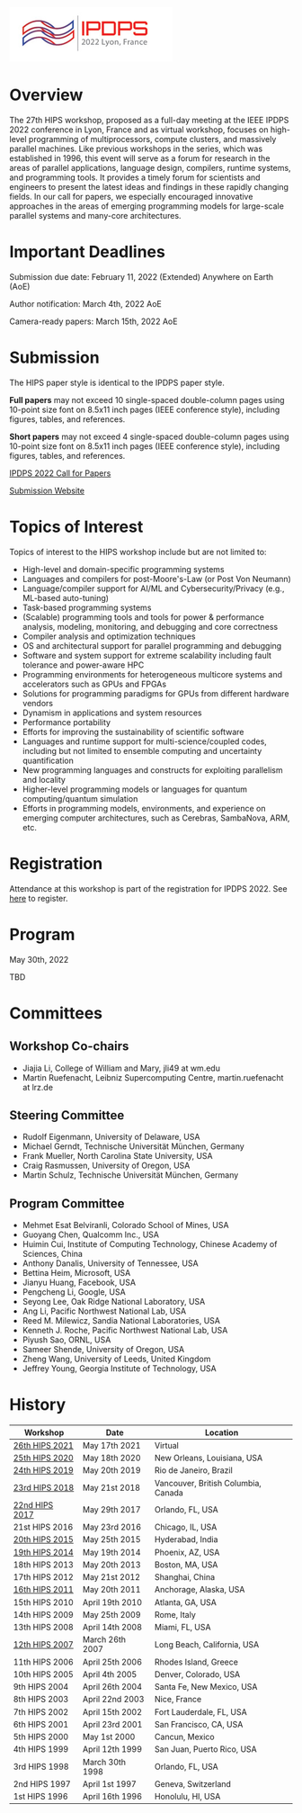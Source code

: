 ![IPDPS 2022 Logo](/assets/ipdpslogo22.jpeg)

# Overview
The 27th HIPS workshop, proposed as a full-day meeting at the IEEE IPDPS 2022
conference in Lyon, France and as virtual workshop, focuses on high-level
programming of multiprocessors, compute clusters, and massively parallel
machines. Like previous workshops in the series, which was established in 1996,
this event will serve as a forum for research in the areas of parallel
applications, language design, compilers, runtime systems, and programming
tools. It provides a timely forum for scientists and engineers to present the
latest ideas and findings in these rapidly changing fields. In our call for
papers, we especially encouraged innovative approaches in the areas of emerging
programming models for large-scale parallel systems and many-core
architectures.

# Important Deadlines
Submission due date: February 11, 2022 (Extended) Anywhere on Earth (AoE)

Author notification: March 4th, 2022 AoE

Camera-ready papers: March 15th, 2022 AoE

# Submission
The HIPS paper style is identical to the IPDPS paper style.

**Full papers** may not exceed 10 single-spaced double-column pages using 10-point size font on 8.5x11 inch pages (IEEE conference style), including figures, tables, and references. 

**Short papers** may not exceed 4 single-spaced double-column pages using 10-point size font on 8.5x11 inch pages (IEEE conference style), including figures, tables, and references. 

[IPDPS 2022 Call for Papers](https://www.ipdps.org/ipdps2022/2022-call-for-papers.html)

[Submission Website](https://easychair.org/conferences/?conf=hips22)

# Topics of Interest
Topics of interest to the HIPS workshop include but are not limited to:
- High-level and domain-specific programming systems
- Languages and compilers for post-Moore's-Law (or Post Von Neumann)
- Language/compiler support for AI/ML and Cybersecurity/Privacy (e.g., ML-based auto-tuning)
- Task-based programming systems
- (Scalable) programming tools and tools for power & performance analysis, modeling, monitoring, and debugging and core correctness
- Compiler analysis and optimization techniques
- OS and architectural support for parallel programming and debugging
- Software and system support for extreme scalability including fault tolerance and power-aware HPC
- Programming environments for heterogeneous multicore systems and accelerators such as GPUs and FPGAs
- Solutions for programming paradigms for GPUs from different hardware vendors
- Dynamism in applications and system resources
- Performance portability
- Efforts for improving the sustainability of scientific software 
- Languages and runtime support for multi-science/coupled codes, including but not limited to ensemble computing and uncertainty quantification
- New programming languages and constructs for exploiting parallelism and locality
- Higher-level programming models or languages for quantum computing/quantum simulation
- Efforts in programming models, environments, and experience on emerging computer architectures, such as Cerebras, SambaNova, ARM, etc.

# Registration
Attendance at this workshop is part of the registration for IPDPS 2022. See [here](http://www.ipdps.org/ipdps2022/2022-registration.html) to register.

# Program
May 30th, 2022

TBD

# Committees

## Workshop Co-chairs
- Jiajia Li, College of William and Mary, jli49 at wm.edu
- Martin Ruefenacht, Leibniz Supercomputing Centre, martin.ruefenacht at lrz.de

## Steering Committee
- Rudolf Eigenmann, University of Delaware, USA
- Michael Gerndt, Technische Universität München, Germany
- Frank Mueller, North Carolina State University, USA
- Craig Rasmussen, University of Oregon, USA
- Martin Schulz, Technische Universität München, Germany

## Program Committee
- Mehmet Esat Belviranli, Colorado School of Mines, USA
- Guoyang Chen, Qualcomm Inc., USA
- Huimin Cui, Institute of Computing Technology, Chinese Academy of Sciences, China
- Anthony Danalis, University of Tennessee, USA
- Bettina Heim, Microsoft, USA
- Jianyu Huang, Facebook, USA
- Pengcheng Li, Google, USA
- Seyong Lee, Oak Ridge National Laboratory, USA
- Ang Li, Pacific Northwest National Lab, USA
- Reed M. Milewicz, Sandia National Laboratories, USA
- Kenneth J. Roche, Pacific Northwest National Lab, USA
- Piyush Sao, ORNL, USA
- Sameer Shende, University of Oregon, USA
- Zheng Wang, University of Leeds, United Kingdom
- Jeffrey Young, Georgia Institute of Technology, USA

# History

| Workshop                                                                       | Date            | Location                            |
|--------------------------------------------------------------------------------|-----------------|-------------------------------------|
| [26th HIPS 2021](https://www.cs.wm.edu/~bren/HIPS_2021.htm)                    | May 17th 2021   | Virtual                             | 
| [25th HIPS 2020](https://faculty.ucmerced.edu/dong-li/HIPS_2020.htm)           | May 18th 2020   | New Orleans, Louisiana, USA         |
| [24th HIPS 2019](https://hosting.cs.vt.edu/hips2019/)                          | May 20th 2019   | Rio de Janeiro, Brazil              |
| [23rd HIPS 2018](http://hips2018.mnm-team.org/)                                | May 21st 2018   | Vancouver, British Columbia, Canada |
| [22nd HIPS 2017](https://inside.mines.edu/~bwu/sites/HIPS2017/)                | May 29th 2017   | Orlando, FL, USA                    |
| 21st HIPS 2016                                                                 | May 23rd 2016   | Chicago, IL, USA                    |
| [20th HIPS 2015](https://hpc.pnl.gov/conf/hips/2015/)                          | May 25th 2015   | Hyderabad, India                    |
| [19th HIPS 2014](https://www.eecis.udel.edu/~cavazos/hips/)                    | May 19th 2014   | Phoenix, AZ, USA                    |
| 18th HIPS 2013                                                                 | May 20th 2013   | Boston, MA, USA                     |
| 17th HIPS 2012                                                                 | May 21st 2012   | Shanghai, China                     |
| [16th HIPS 2011](http://www.unixer.de/hips2011/)                               | May 20th 2011   | Anchorage, Alaska, USA              |
| 15th HIPS 2010                                                                 | April 19th 2010 | Atlanta, GA, USA                    |
| 14th HIPS 2009                                                                 | May 25th 2009   | Rome, Italy                         |
| 13th HIPS 2008                                                                 | April 14th 2008 | Miami, FL, USA                      |
| [12th HIPS 2007](https://www.cs.rochester.edu/~cding/Announcements/HIPS07/)    | March 26th 2007 | Long Beach, California, USA         |
| 11th HIPS 2006                                                                 | April 25th 2006 | Rhodes Island, Greece               |
| 10th HIPS 2005                                                                 | April 4th 2005  | Denver, Colorado, USA               |
| 9th HIPS 2004                                                                  | April 26th 2004 | Santa Fe, New Mexico, USA           |
| 8th HIPS 2003                                                                  | April 22nd 2003 | Nice, France                        |
| 7th HIPS 2002                                                                  | April 15th 2002 | Fort Lauderdale, FL, USA            |
| 6th HIPS 2001                                                                  | April 23rd 2001 | San Francisco, CA, USA              |
| 5th HIPS 2000                                                                  | May 1st 2000    | Cancun, Mexico                      |
| 4th HIPS 1999                                                                  | April 12th 1999 | San Juan, Puerto Rico, USA          |
| 3rd HIPS 1998                                                                  | March 30th 1998 | Orlando, FL, USA                    |
| 2nd HIPS 1997                                                                  | April 1st 1997  | Geneva, Switzerland                 |
| 1st HIPS 1996                                                                  | April 16th 1996 | Honolulu, HI, USA                   |

